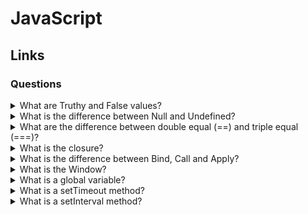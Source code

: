 # JavaScript

## Links

### Questions

<details>
  <summary>What are Truthy and False values?</summary>

  What are Truthy and False values?

  Falsy values:

  false, 0, “”, undefined, NaN

  Truthy values:

  Truthy values are everything except falsy values.

</details>

<details>
  <summary>What is the difference between Null and Undefined?</summary>

  Undefined can be found in different ways. Such as for not setting value, accessing elements or proper which do not exist.

  For null a value, we will have to set it.

</details>

<details>
  <summary>What are the difference between double equal (==) and triple equal (===)?</summary>

  Triple(===) check the value and type both.

  Double(==) convert type and after that compare values. At the time of converting and, comparing it follows its own rules.

</details>

<details>
  <summary>What is the closure?</summary>

  When we call or return a function inside of another method, they create a closed environment.

</details>

<details>
  <summary>What is the difference between Bind, Call and Apply?</summary>

  If we have any method inside an object and we want to apply that to another one, in that case, we can use the Bind, Call and Apply method.

  Firstly, Call: Need to call the Call method and send the object and parameters with separating a coma.

  Secondly, Apply: It is possible to call the Applymethod and send the object and other parameters through an array.

  Third, Bind: If it is needed to use a method, again and again, need to bind it with the new object. The bind creates a new function that will call the original one with context.

  It is not possible to use Bind, Call and Apply with the arrow function.

</details>

<details>
  <summary>What is the Window?</summary>

  A window is a global object that provides an interface for working with a DOM model of a document. It is possible to use the window object in each browser.

</details>

<details>
  <summary>What is a global variable?</summary>

  A global variable is a variable that is available from any function.

</details>

<details>
  <summary>What is a setTimeout method?</summary>

  The setTimeout method evaluates an expression or calls a function after a specified time.

</details>

<details>
  <summary>What is a setInterval method?</summary>

  The setInterval method will continue calling the function until the interval would be active.

<details>

<details>
  <summary>What data types are in JavaScript?</summary>

  The JavaScript language has two groups of data types: primitive data types and referential data types. The difference between the groups in access type. Primitive gets by value. Referential gets by link.
  The data types: Number, BigInt, String, Boolean, null, undefined, Object, Symbol.

<details>

How to check that the object is an array?
It is possible to check that object is an array by Array.isArray method or duck typing.

How to check if a number is finite?
It is possible to use two isFinite functions: the global isFinite or the isFinite of the Number class. But they have a difference in behaviour. The global isFinite try to turn the string value into a number.

How to check that a variable is NaN?
* isNaN - return true for NaN and undefined.
* Number.isNaN - return true only for NaN.
* NaN only one variable that is not equal itself.

What is the difference between var, let and const?
* var has a function visibility area and pops up
* let, const has a block visibility area and not pop up
* const cannot be reset

What is the difference between callbacks, promises, async / await?
All of them are ways for working with async functionality.
* Callback allows putting function that will run with the result of the async operation.
* Promises is a modern way of working with async functionality. A promise is an object that contains its state and is a microtask.
* Async / Await is syntax sugar that provides a more comfortable way to work with promises.

Is it possible to add new methods into standard classes?
It is possible, but it is not good practice. 

